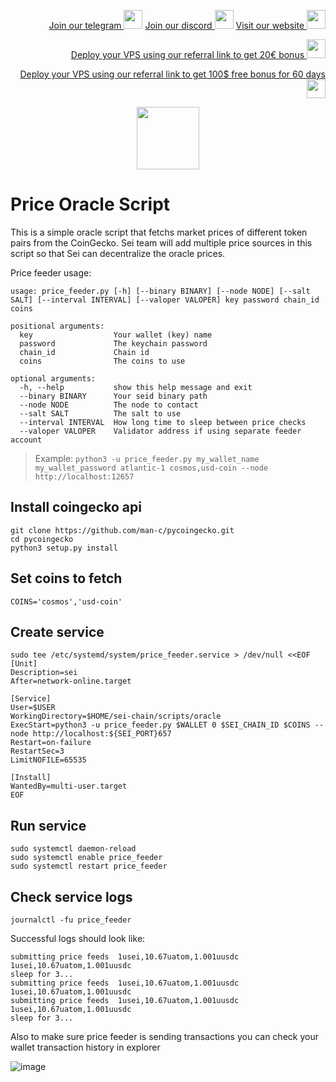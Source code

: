 <p style="font-size:14px" align="right">
<a href="https://t.me/kjnotes" target="_blank">Join our telegram <img src="https://user-images.githubusercontent.com/50621007/183283867-56b4d69f-bc6e-4939-b00a-72aa019d1aea.png" width="30"/></a>
<a href="https://discord.gg/fRVzvPBh" target="_blank">Join our discord <img src="https://user-images.githubusercontent.com/50621007/176236430-53b0f4de-41ff-41f7-92a1-4233890a90c8.png" width="30"/></a>
<a href="https://kjnodes.com/" target="_blank">Visit our website <img src="https://user-images.githubusercontent.com/50621007/168689709-7e537ca6-b6b8-4adc-9bd0-186ea4ea4aed.png" width="30"/></a>
</p>

<p style="font-size:14px" align="right">
<a href="https://hetzner.cloud/?ref=y8pQKS2nNy7i" target="_blank">Deploy your VPS using our referral link to get 20€ bonus <img src="https://user-images.githubusercontent.com/50621007/174612278-11716b2a-d662-487e-8085-3686278dd869.png" width="30"/></a>
</p>
<p style="font-size:14px" align="right">
<a href="https://m.do.co/c/17b61545ca3a" target="_blank">Deploy your VPS using our referral link to get 100$ free bonus for 60 days <img src="https://user-images.githubusercontent.com/50621007/183284313-adf81164-6db4-4284-9ea0-bcb841936350.png" width="30"/></a>
</p>

<p align="center">
  <img height="100" height="auto" src="https://user-images.githubusercontent.com/50621007/169664551-39020c2e-fa95-483b-916b-c52ce4cb907c.png">
</p>

# Price Oracle Script
This is a simple oracle script that fetchs market prices of different token pairs from the CoinGecko. Sei team will add multiple price sources in this script so that Sei can decentralize the oracle prices.

Price feeder usage:
```
usage: price_feeder.py [-h] [--binary BINARY] [--node NODE] [--salt SALT] [--interval INTERVAL] [--valoper VALOPER] key password chain_id coins

positional arguments:
  key                  Your wallet (key) name
  password             The keychain password
  chain_id             Chain id
  coins                The coins to use

optional arguments:
  -h, --help           show this help message and exit
  --binary BINARY      Your seid binary path
  --node NODE          The node to contact
  --salt SALT          The salt to use
  --interval INTERVAL  How long time to sleep between price checks
  --valoper VALOPER    Validator address if using separate feeder account
```

> Example: `python3 -u price_feeder.py my_wallet_name my_wallet_password atlantic-1 cosmos,usd-coin --node http://localhost:12657`

## Install coingecko api
```
git clone https://github.com/man-c/pycoingecko.git
cd pycoingecko
python3 setup.py install
```

## Set coins to fetch
```
COINS='cosmos','usd-coin'
```

## Create service
```
sudo tee /etc/systemd/system/price_feeder.service > /dev/null <<EOF
[Unit]
Description=sei
After=network-online.target

[Service]
User=$USER
WorkingDirectory=$HOME/sei-chain/scripts/oracle
ExecStart=python3 -u price_feeder.py $WALLET 0 $SEI_CHAIN_ID $COINS --node http://localhost:${SEI_PORT}657
Restart=on-failure
RestartSec=3
LimitNOFILE=65535

[Install]
WantedBy=multi-user.target
EOF
```

## Run service
```
sudo systemctl daemon-reload
sudo systemctl enable price_feeder
sudo systemctl restart price_feeder
```

## Check service logs
```
journalctl -fu price_feeder
```

Successful logs should look like:
```
submitting price feeds  1usei,10.67uatom,1.001uusdc 1usei,10.67uatom,1.001uusdc
sleep for 3...
submitting price feeds  1usei,10.67uatom,1.001uusdc 1usei,10.67uatom,1.001uusdc
submitting price feeds  1usei,10.67uatom,1.001uusdc 1usei,10.67uatom,1.001uusdc
sleep for 3...
```

Also to make sure price feeder is sending transactions you can check your wallet transaction history in explorer

![image](https://user-images.githubusercontent.com/50621007/183050984-b17e6879-e7ff-42f4-885c-5115b7101f35.png)
